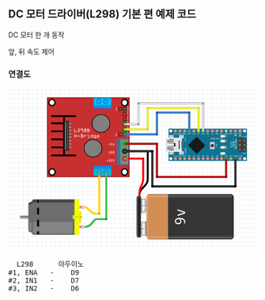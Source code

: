 ## DC 모터 드라이버(L298) 기본 편 예제 코드

DC 모터 한 개 동작

앞, 뒤 속도 제어

### 연결도

![](../img/01_sch.png)

<pre>
  L298      아두이노
#1, ENA   -    D9
#2, IN1   -    D7
#3, IN2   -    D6
</pre>

<br/>
<br/>
